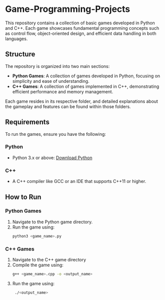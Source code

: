 # Game-Programming-Projects

This repository contains a collection of basic games developed in Python and C++. Each game showcases fundamental programming concepts such as control flow, object-oriented design, and efficient data handling in both languages.

## Structure
The repository is organized into two main sections:
- **Python Games**: A collection of games developed in Python, focusing on simplicity and ease of understanding.
- **C++ Games**: A collection of games implemented in C++, demonstrating efficient performance and memory management.

Each game resides in its respective folder, and detailed explanations about the gameplay and features can be found within those folders.

## Requirements
To run the games, ensure you have the following:

### Python
- Python 3.x or above: [Download Python](https://www.python.org/downloads/)

### C++
- A C++ compiler like GCC or an IDE that supports C++11 or higher.

## How to Run

### Python Games
1. Navigate to the Python game directory.
2. Run the game using:
   ```bash
   python3 <game_name>.py

### C++ Games
1. Navigate to the C++ game directory
2. Compile the game using:
   ```bash
   g++ <game_name>.cpp -o <output_name>
4. Run the game using:
   ```bash
    ./<output_name>
